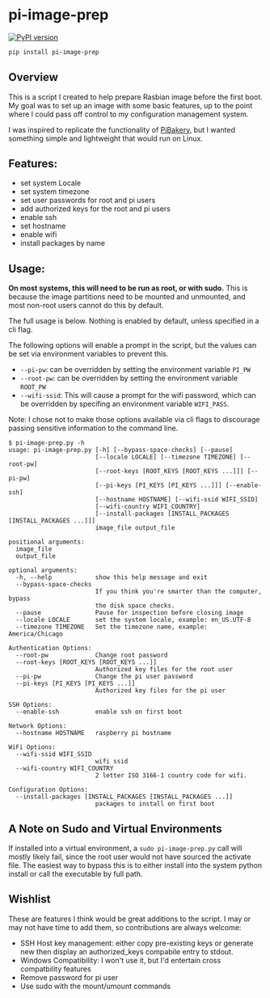 # pi-image-prep

[![PyPI version](https://badge.fury.io/py/pi-image-prep.svg)](https://badge.fury.io/py/pi-image-prep)

```bash
pip install pi-image-prep
```

## Overview

This is a script I created to help prepare Rasbian image before the first boot. My goal was to set up an image with some basic features, up to the point where I could pass off control to my configuration management system.

I was inspired to replicate the functionality of [PiBakery](https://www.pibakery.org/), but I wanted something simple and lightweight that would run on Linux.

## Features:

- set system Locale
- set system timezone
- set user passwords for root and pi users
- add authorized keys for the root and pi users
- enable ssh
- set hostname
- enable wifi
- install packages by name


## Usage:

**On most systems, this will need to be run as root, or with sudo.** This is because the image partitions need to be mounted and unmounted, and most non-root users cannot do this by default.

The full usage is below. Nothing is enabled by default, unless specified in a cli flag.

The following options will enable a prompt in the script, but the values can be set via environment variables to prevent this.

- `--pi-pw`: can be overridden by setting the environment variable `PI_PW`
- `--root-pw`: can be overridden by setting the environment variable `ROOT_PW`
- `--wifi-ssid`: This will cause a prompt for the wifi password, which can be overridden by specifing an environment variable `WIFI_PASS`.

Note: I chose not to make those options available via cli flags to discourage passing sensitive information to the command line.

```
$ pi-image-prep.py -h
usage: pi-image-prep.py [-h] [--bypass-space-checks] [--pause]
                        [--locale LOCALE] [--timezone TIMEZONE] [--root-pw]
                        [--root-keys [ROOT_KEYS [ROOT_KEYS ...]]] [--pi-pw]
                        [--pi-keys [PI_KEYS [PI_KEYS ...]]] [--enable-ssh]
                        [--hostname HOSTNAME] [--wifi-ssid WIFI_SSID]
                        [--wifi-country WIFI_COUNTRY]
                        [--install-packages [INSTALL_PACKAGES [INSTALL_PACKAGES ...]]]
                        image_file output_file

positional arguments:
  image_file
  output_file

optional arguments:
  -h, --help            show this help message and exit
  --bypass-space-checks
                        If you think you're smarter than the computer, bypass
                        the disk space checks.
  --pause               Pause for inspection before closing image
  --locale LOCALE       set the system locale, example: en_US.UTF-8
  --timezone TIMEZONE   Set the timezone name, example: America/Chicago

Authentication Options:
  --root-pw             Change root password
  --root-keys [ROOT_KEYS [ROOT_KEYS ...]]
                        Authorized key files for the root user
  --pi-pw               Change the pi user password
  --pi-keys [PI_KEYS [PI_KEYS ...]]
                        Authorized key files for the pi user

SSH Options:
  --enable-ssh          enable ssh on first boot

Network Options:
  --hostname HOSTNAME   raspberry pi hostname

WiFi Options:
  --wifi-ssid WIFI_SSID
                        wifi ssid
  --wifi-country WIFI_COUNTRY
                        2 letter ISO 3166-1 country code for wifi.

Configuration Options:
  --install-packages [INSTALL_PACKAGES [INSTALL_PACKAGES ...]]
                        packages to install on first boot
```

## A Note on Sudo and Virtual Environments

If installed into a virtual environment, a `sudo pi-image-prep.py` call will mostly likely fail, since the root user would not have sourced the activate file. The easiest way to bypass this is to either install into the system python install or call the executable by full path.

## Wishlist

These are features I think would be great additions to the script. I may or may not have time to add them, so contributions are always welcome:

- SSH Host key management: either copy pre-existing keys or generate new then display an authorized_keys compabile entry to stdout.
- Windows Compatibility: I won't use it, but I'd entertain cross compatbility features
- Remove password for pi user
- Use sudo with the mount/umount commands
